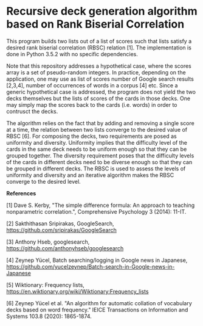 # Recursive deck generation algorithm based on Rank Biserial Correlation

This program builds two lists out of a list of scores such that lists satisfy a desired rank biserial correlation (RBSC) relation [1]. The implementation is done in Python 3.5.2 with no specific dependencies.

Note that this repository addresses a hypothetical case, where the scores array is a set of pseudo-random integers. In practice, depending on  the application, one may use as list of scores number of Google search results [2,3,4], number of occurrences of words in a corpus [4] etc. Since a generic hypothetical case is addressed, the program does not yield the two decks themselves but the lists of scores of the cards in those decks. One may simply map the scores back to the cards (i.e. words) in order to contrusct the decks. 

The algorithm relies on the fact that by adding and removing a single score at a time, the relation between two lists converge to the desired value of RBSC [6]. For composing the decks, two requirements are posed as uniformity and diversity. Uniformity implies that the difficulty level of the cards in the same deck needs to be uniform enough so that they can be grouped together. The diversity requirement poses that the difficulty levels of the cards in different decks need to be diverse enough so that they can be grouped in different decks. The RBSC is used to assess the levels of uniformity and diversity and an iterative algorithm makes the RBSC converge to the desired level.


**References**

[1] Dave S. Kerby, "The simple difference formula: An approach to teaching nonparametric correlation.", Comprehensive Psychology 3 (2014): 11-IT.

[2] Sakthithasan Sripirakas, GoogleSearch, https://github.com/sripirakas/GoogleSearch

[3] Anthony Hseb, googlesearch, https://github.com/anthonyhseb/googlesearch

[4] Zeynep Yücel, Batch searching/logging in Google news in Japanese, https://github.com/yucelzeynep/Batch-search-in-Google-news-in-Japanese

[5] Wiktionary: Frequency lists, https://en.wiktionary.org/wiki/Wiktionary:Frequency_lists

[6] Zeynep Yücel et al. "An algorithm for automatic collation of vocabulary decks based on word frequency." IEICE Transactions on Information and Systems 103.8 (2020): 1865-1874.
